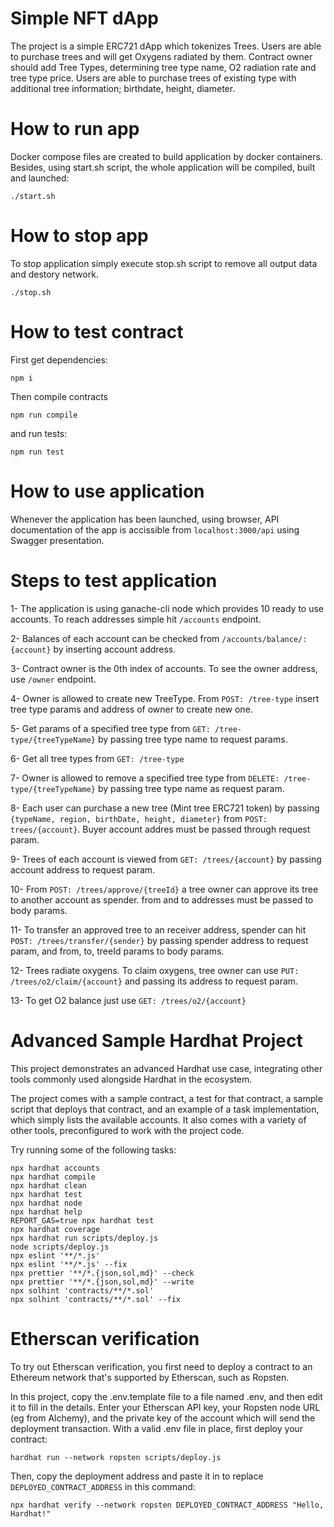 # Simple NFT dApp
The project is a simple ERC721 dApp which tokenizes Trees. Users are able to purchase trees and will get Oxygens radiated by them.
Contract owner should add Tree Types, determining tree type name, O2 radiation rate and tree type price. Users are able to purchase trees of existing type with additional tree information; birthdate, height, diameter.

# How to run app
Docker compose files are created to build application by docker containers. Besides, using start.sh script, the whole application will be compiled, built and launched:

```
./start.sh
```

# How to stop app
To stop application simply execute stop.sh script to remove all output data and destory network.

```
./stop.sh
```

# How to test contract
First get dependencies:
```
npm i
```

Then compile contracts
```
npm run compile
```

and run tests:
```
npm run test
```

# How to use application
Whenever the application has been launched, using browser, API documentation of the app is accissible from `localhost:3000/api` using Swagger presentation.

# Steps to test application
1- The application is using ganache-cli node which provides 10 ready to use accounts. To reach addresses simple hit `/accounts` endpoint.

2- Balances of each account can be checked from `/accounts/balance/:{account}` by inserting account address.

3- Contract owner is the 0th index of accounts. To see the owner address, use `/owner` endpoint.

4- Owner is allowed to create new TreeType. From `POST: /tree-type` insert tree type params and address of owner to create new one.

5- Get params of a specified tree type from `GET: /tree-type/{treeTypeName}` by passing tree type name to request params.

6- Get all tree types from `GET: /tree-type`

7- Owner is allowed to remove a specified tree type from `DELETE: /tree-type/{treeTypeName}` by passing tree type name as request param.

8- Each user can purchase a new tree (Mint tree ERC721 token) by passing `{typeName, region, birthDate, height, diameter}` from `POST: trees/{account}`. Buyer account addres must be passed through request param.

9- Trees of each account is viewed from `GET: /trees/{account}` by passing account address to request param.

10- From `POST: /trees/approve/{treeId}` a tree owner can approve its tree to another account as spender. from and to addresses must be passed to body params.

11- To transfer an approved tree to an receiver address, spender can hit `POST: /trees/transfer/{sender}` by passing spender address to request param, and from, to, treeId params to body params.

12- Trees radiate oxygens. To claim oxygens, tree owner can use `PUT: /trees/o2/claim/{account}` and passing its address to request param.

13- To get O2 balance just use `GET: /trees/o2/{account}`

# Advanced Sample Hardhat Project

This project demonstrates an advanced Hardhat use case, integrating other tools commonly used alongside Hardhat in the ecosystem.

The project comes with a sample contract, a test for that contract, a sample script that deploys that contract, and an example of a task implementation, which simply lists the available accounts. It also comes with a variety of other tools, preconfigured to work with the project code.

Try running some of the following tasks:

```shell
npx hardhat accounts
npx hardhat compile
npx hardhat clean
npx hardhat test
npx hardhat node
npx hardhat help
REPORT_GAS=true npx hardhat test
npx hardhat coverage
npx hardhat run scripts/deploy.js
node scripts/deploy.js
npx eslint '**/*.js'
npx eslint '**/*.js' --fix
npx prettier '**/*.{json,sol,md}' --check
npx prettier '**/*.{json,sol,md}' --write
npx solhint 'contracts/**/*.sol'
npx solhint 'contracts/**/*.sol' --fix
```

# Etherscan verification

To try out Etherscan verification, you first need to deploy a contract to an Ethereum network that's supported by Etherscan, such as Ropsten.

In this project, copy the .env.template file to a file named .env, and then edit it to fill in the details. Enter your Etherscan API key, your Ropsten node URL (eg from Alchemy), and the private key of the account which will send the deployment transaction. With a valid .env file in place, first deploy your contract:

```shell
hardhat run --network ropsten scripts/deploy.js
```

Then, copy the deployment address and paste it in to replace `DEPLOYED_CONTRACT_ADDRESS` in this command:

```shell
npx hardhat verify --network ropsten DEPLOYED_CONTRACT_ADDRESS "Hello, Hardhat!"
```
